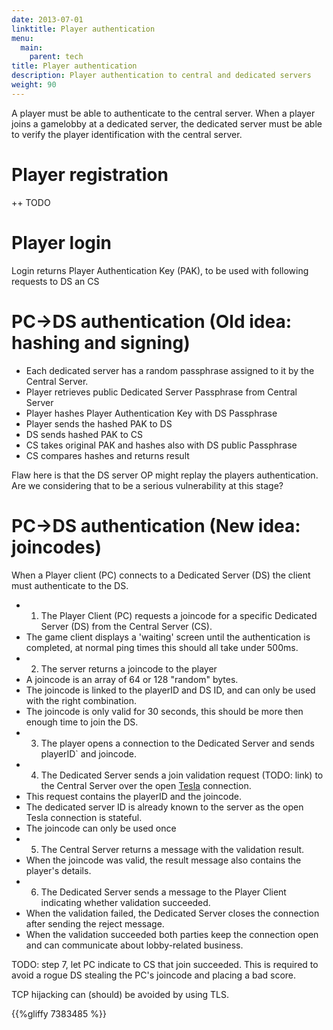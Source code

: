 ```yaml
---
date: 2013-07-01
linktitle: Player authentication
menu:
  main:
    parent: tech
title: Player authentication
description: Player authentication to central and dedicated servers
weight: 90
---
```


A player must be able to authenticate to the central server. When a player joins a gamelobby at a dedicated server, the dedicated server must be able to verify the player identification with the central server.

# Player registration

++ TODO

# Player login

Login returns Player Authentication Key (PAK), to be used with following requests to DS an CS

# PC->DS authentication (Old idea: hashing and signing)

 - Each dedicated server has a random passphrase assigned to it by the Central Server.
 - Player retrieves public Dedicated Server Passphrase from Central Server
 - Player hashes Player Authentication Key with DS Passphrase
 - Player sends the hashed PAK to DS
 - DS sends hashed PAK to CS
 - CS takes original PAK and hashes also with DS public Passphrase
 - CS compares hashes and returns result

Flaw here is that the DS server OP might replay the players authentication. Are we considering that to be a serious vulnerability at this stage?

# PC->DS authentication (New idea: joincodes)

When a Player client (PC) connects to a Dedicated Server (DS) the client must authenticate to the DS.

 - 1) The Player Client (PC) requests a joincode for a specific Dedicated Server (DS) from the Central Server (CS).
  - The game client displays a 'waiting' screen until the authentication is completed, at normal ping times this should all take under 500ms.
 - 2) The server returns a joincode to the player
  - A joincode is an array of 64 or 128 "random" bytes.
  - The joincode is linked to the playerID and DS ID, and can only be used with the right combination.
  - The joincode is only valid for 30 seconds, this should be more then enough time to join the DS.
 - 3) The player opens a connection to the Dedicated Server and sends playerID` and joincode.
 - 4) The Dedicated Server sends a join validation request (TODO: link) to the Central Server over the open [Tesla](/tech/tesla) connection.
  - This request contains the playerID and the joincode.
  - The dedicated server ID is already known to the server as the open Tesla connection is stateful.
  - The joincode can only be used once
 - 5) The Central Server returns a message with the validation result.
  - When the joincode was valid, the result message also contains the player's details.
 - 6) The Dedicated Server sends a message to the Player Client indicating whether validation succeeded.
  - When the validation failed, the Dedicated Server closes the connection after sending the reject message.
  - When the validation succeeded both parties keep the connection open and can communicate about lobby-related business.

TODO: step 7, let PC indicate to CS that join succeeded. This is required to avoid a rogue DS stealing the PC's joincode and placing a bad score.

TCP hijacking can (should) be avoided by using TLS.

{{%gliffy 7383485 %}}
